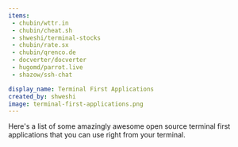 ```yaml
---
items:
 - chubin/wttr.in
 - chubin/cheat.sh
 - shweshi/terminal-stocks
 - chubin/rate.sx
 - chubin/qrenco.de
 - docverter/docverter
 - hugomd/parrot.live
 - shazow/ssh-chat

display_name: Terminal First Applications
created_by: shweshi
image: terminal-first-applications.png
---
```

Here's a list of some amazingly awesome open source terminal first applications that you can use right from your terminal.
